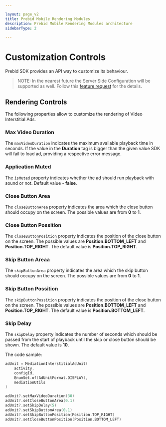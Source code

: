 ```yaml
---

layout: page_v2
title: Prebid Mobile Rendering Modules
description: Prebid Mobile Rendering Modules architecture
sidebarType: 2

---
```


# Customization Controls

Prebid SDK provides an API way to customize its behaviour. 

> NOTE: In the nearest future the Server Side Configuration will be supported as well. Follow this [feature request](https://github.com/prebid/prebid-server/issues/2186) for the details. 


## Rendering Controls

The following properties allow to customize the rendering of Video Interstitial Ads.

### Max Video Duration

The `maxVideoDuration` indicates the maximum available playback time in seconds.
If the value in the **Duration** tag is bigger than the given value SDK will fail to load ad, providing a respective error message.

### Application Muted

The `isMuted` property indicates whether the ad should run playback with sound or not.
Default value - **false**.

### Close Button Area

The `closeButtonArea` property indicates the area which the close button should occupy on the screen. The possible values are from **0** to **1**.

### Close Button Possition

The `closeButtonPosition` property indicates the position of the close button on the screen. The possible values are **Position.BOTTOM_LEFT** and **Position.TOP_RIGHT**. The default value is **Position.TOP_RIGHT**.

### Skip Button Areaa

The `skipButtonArea` property indicates the area which the skip button should occupy on the screen. The possible values are from **0** to **1**.

### Skip Button Possition

The `skipButtonPossition` property indicates the position of the close button on the screen. The possible values are **Position.BOTTOM_LEFT** and **Position.TOP_RIGHT**. The default value is **Position.BOTTOM_LEFT**.

### Skip Delay

The `skipDelay` property indicates the number of seconds which should be passed from the start of playback until the skip or close button should be shown. The default value is **10**.

The code sample: 

``` kotlin
adUnit = MediationInterstitialAdUnit(
    activity,
    configId,
    EnumSet.of(AdUnitFormat.DISPLAY),
    mediationUtils
)

adUnit?.setMaxVideoDuration(30)
adUnit?.setCloseButtonArea(0.1)
adUnit?.setSkipDelay(5)
adUnit?.setSkipButtonArea(0.1)
adUnit?.setSkipButtonPosition(Position.TOP_RIGHT)
adUnit?.setCloseButtonPosition(Position.BOTTOM_LEFT)
```


